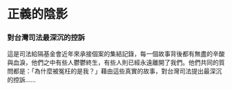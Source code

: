 # 正義的陰影
### 對台灣司法最深沉的控訴

這是司法給隔基金會近年來承接個案的集結記錄，每一個故事背後都有無盡的辛酸與血淚，他們之中有些人鬱鬱終生，有些人則已經永遠離開了我們。他們共同的質問都是：「為什麼被冤枉的是我？」藉由這些真實的故事，對台灣司法提出最深沉的控訴……
